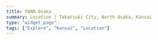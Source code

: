 ```yaml
---
title: YWAM Osaka
summary: Location | Takatsuki City, North Osaka, Kansai
type: "widget_page"
tags: ["Explore", "Kansai", "Location"]
---
```

